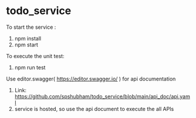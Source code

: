 # todo_service

To start the service : 
  1. npm install
  2. npm start

To execute the unit test: 
  1. npm run test

Use editor.swagger( https://editor.swagger.io/ ) for api documentation
  1. Link: https://github.com/spshubham/todo_service/blob/main/api_doc/api.yaml
  2. service is hosted, so use the api document to execute the all APIs
